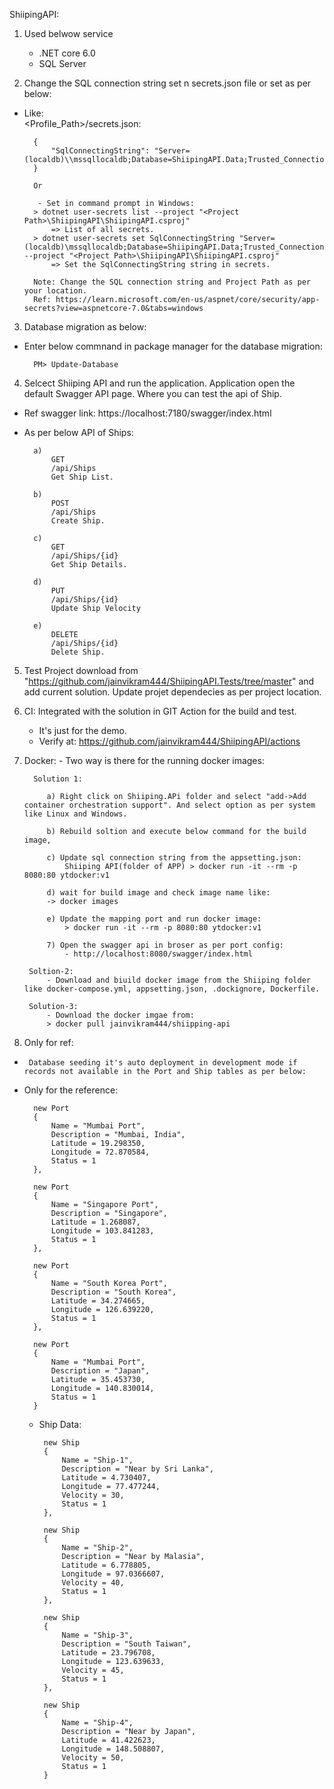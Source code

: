 ﻿ShiipingAPI: 

1) Used belwow service
    - .NET core 6.0
    - SQL Server

2) Change the SQL connection string set n secrets.json file or set as per below:
- Like:  
        <Profile_Path>/secrets.json:

        {
            "SqlConnectingString": "Server=(localdb)\\mssqllocaldb;Database=ShiipingAPI.Data;Trusted_Connection=True;MultipleActiveResultSets=true"
        }

        Or

         - Set in command prompt in Windows:
        > dotnet user-secrets list --project "<Project Path>\ShiipingAPI\ShiipingAPI.csproj"
            => List of all secrets.
        > dotnet user-secrets set SqlConnectingString "Server=(localdb)\mssqllocaldb;Database=ShiipingAPI.Data;Trusted_Connection=True;MultipleActiveResultSets=true" --project "<Project Path>\ShiipingAPI\ShiipingAPI.csproj"
            => Set the SqlConnectingString string in secrets.

        Note: Change the SQL connection string and Project Path as per your location.
        Ref: https://learn.microsoft.com/en-us/aspnet/core/security/app-secrets?view=aspnetcore-7.0&tabs=windows

3) Database migration as below:
- Enter below commnand in package manager for the database migration:

        PM> Update-Database

4) Selcect Shiiping API and run the application. Application open the default Swagger API page.  Where you can test the api of Ship.
- Ref swagger link: https://localhost:7180/swagger/index.html
- As per below API of Ships:

        a)
            GET
            ​/api​/Ships
            Get Ship List.

        b) 
            POST
            ​/api​/Ships
            Create Ship.

        c) 
            GET
            ​/api​/Ships​/{id}
            Get Ship Details.

        d) 
            PUT
            ​/api​/Ships​/{id}
            Update Ship Velocity

        e) 
            DELETE
            ​/api​/Ships​/{id}
            Delete Ship.
        
5) Test Project download from "https://github.com/jainvikram444/ShiipingAPI.Tests/tree/master" and add current solution. Update projet dependecies as per project location.

6) CI: Integrated with the solution in GIT Action for the build and test.
    - It's just for the demo.
    - Verify at: https://github.com/jainvikram444/ShiipingAPI/actions

7) Docker:
         - Two way is there for the running docker images:

         Solution 1:

            a) Right click on Shiiping.APi folder and select "add->Add container orchestration support". And select option as per system like Linux and Windows. 

            b) Rebuild soltion and execute below command for the build image,

            c) Update sql connection string from the appsetting.json: 
                Shiiping API(folder of APP) > docker run -it --rm -p 8080:80 ytdocker:v1

            d) wait for build image and check image name like:
            -> docker images

            e) Update the mapping port and run docker image:
                > docker run -it --rm -p 8080:80 ytdocker:v1

            7) Open the swagger api in broser as per port config:
                - http://localhost:8080/swagger/index.html

        Soltion-2:
            - Download and biuild docker image from the Shiiping folder like docker-compose.yml, appsetting.json, .dockignore, Dockerfile.

        Solution-3:
            - Download the docker imgae from:
            > docker pull jainvikram444/shiipping-api

8) Only for ref: 
 -      Database seeding it's auto deployment in development mode if records not available in the Port and Ship tables as per below:
- Only for the reference:  

        new Port
        {
            Name = "Mumbai Port",
            Description = "Mumbai, India",
            Latitude = 19.298350,
            Longitude = 72.870584,
            Status = 1
        },

        new Port
        {
            Name = "Singapore Port",
            Description = "Singapore",
            Latitude = 1.268087,
            Longitude = 103.841283,
            Status = 1
        },

        new Port
        {
            Name = "South Korea Port",
            Description = "South Korea",
            Latitude = 34.274665,
            Longitude = 126.639220,
            Status = 1
        },

        new Port
        {
            Name = "Mumbai Port",
            Description = "Japan",
            Latitude = 35.453730,
            Longitude = 140.830014,
            Status = 1
        }

    -  Ship Data:

            new Ship
            {
                Name = "Ship-1",
                Description = "Near by Sri Lanka",
                Latitude = 4.730407,
                Longitude = 77.477244,
                Velocity = 30,
                Status = 1
            },

            new Ship
            {
                Name = "Ship-2",
                Description = "Near by Malasia",
                Latitude = 6.778805,
                Longitude = 97.0366607,
                Velocity = 40,
                Status = 1
            },

            new Ship
            {
                Name = "Ship-3",
                Description = "South Taiwan",
                Latitude = 23.796708,
                Longitude = 123.639633,
                Velocity = 45,
                Status = 1
            },

            new Ship
            {
                Name = "Ship-4",
                Description = "Near by Japan",
                Latitude = 41.422623,
                Longitude = 148.508807,
                Velocity = 50,
                Status = 1
            }
                
        


